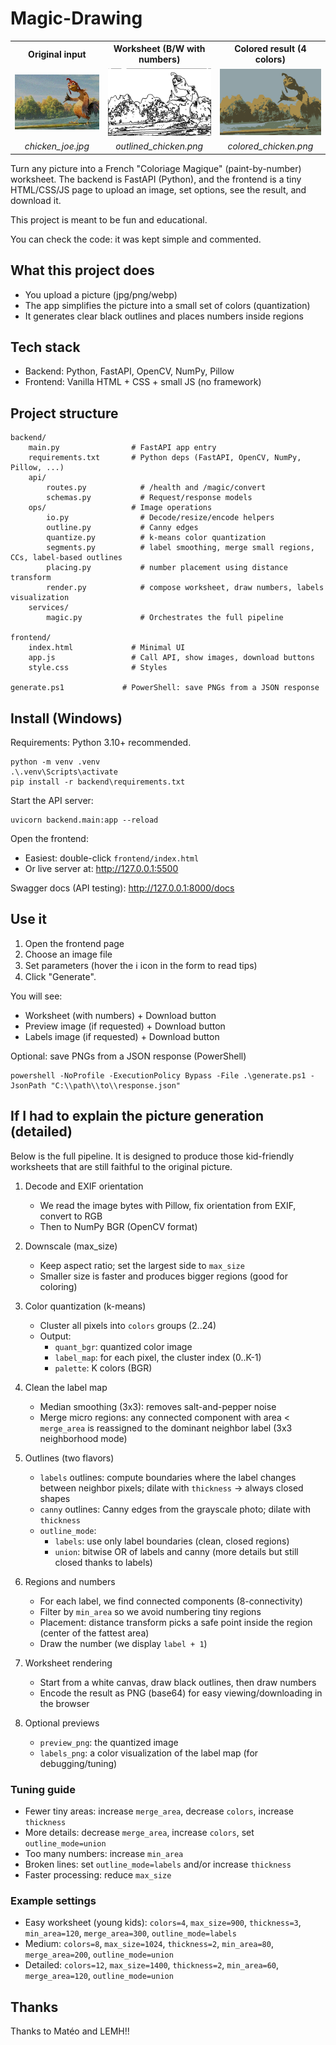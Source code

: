 # Magic-Drawing

<div align="center">

<table>
   <tr>
      <th>Original input</th>
      <th>Worksheet (B/W with numbers)</th>
      <th>Colored result (4 colors)</th>
   </tr>
   <tr>
      <td><img src="img/chicken_joe.jpg" alt="Original chicken" width="280"></td>
      <td><img src="img/outlined_chicken.png" alt="Worksheet outline" width="280"></td>
      <td><img src="img/colored_chicken.png" alt="Colored result (4 colors)" width="280"></td>
   </tr>
   <tr>
      <td align="center"><em>chicken_joe.jpg</em></td>
      <td align="center"><em>outlined_chicken.png</em></td>
      <td align="center"><em>colored_chicken.png</em></td>
   </tr>
   </table>

</div>

Turn any picture into a French "Coloriage Magique" (paint-by-number) worksheet. The backend is FastAPI (Python), and the frontend is a tiny HTML/CSS/JS page to upload an image, set options, see the result, and download it.

This project is meant to be fun and educational.

You can check the code: it was kept simple and commented.

## What this project does

- You upload a picture (jpg/png/webp)
- The app simplifies the picture into a small set of colors (quantization)
- It generates clear black outlines and places numbers inside regions

## Tech stack

- Backend: Python, FastAPI, OpenCV, NumPy, Pillow
- Frontend: Vanilla HTML + CSS + small JS (no framework)

## Project structure

```
backend/
	main.py                # FastAPI app entry
	requirements.txt       # Python deps (FastAPI, OpenCV, NumPy, Pillow, ...)
	api/
		routes.py            # /health and /magic/convert
		schemas.py           # Request/response models
	ops/                   # Image operations
		io.py                # Decode/resize/encode helpers
		outline.py           # Canny edges
		quantize.py          # k-means color quantization
		segments.py          # label smoothing, merge small regions, CCs, label-based outlines
		placing.py           # number placement using distance transform
		render.py            # compose worksheet, draw numbers, labels visualization
	services/
		magic.py             # Orchestrates the full pipeline

frontend/
	index.html             # Minimal UI
	app.js                 # Call API, show images, download buttons
	style.css              # Styles

generate.ps1             # PowerShell: save PNGs from a JSON response
```

## Install (Windows)

Requirements: Python 3.10+ recommended.

```
python -m venv .venv
.\.venv\Scripts\activate
pip install -r backend\requirements.txt
```

Start the API server:

```
uvicorn backend.main:app --reload
```

Open the frontend:

- Easiest: double-click `frontend/index.html`
- Or live server at: http://127.0.0.1:5500

Swagger docs (API testing): http://127.0.0.1:8000/docs

## Use it

1. Open the frontend page
2. Choose an image file
3. Set parameters (hover the ℹ icon in the form to read tips)
4. Click "Generate".

You will see:

- Worksheet (with numbers) + Download button
- Preview image (if requested) + Download button
- Labels image (if requested) + Download button

Optional: save PNGs from a JSON response (PowerShell)

```
powershell -NoProfile -ExecutionPolicy Bypass -File .\generate.ps1 -JsonPath "C:\\path\\to\\response.json"
```

## If I had to explain the picture generation (detailed)

Below is the full pipeline. It is designed to produce those kid-friendly worksheets that are still faithful to the original picture.

1. Decode and EXIF orientation

   - We read the image bytes with Pillow, fix orientation from EXIF, convert to RGB
   - Then to NumPy BGR (OpenCV format)

2. Downscale (max_size)

   - Keep aspect ratio; set the largest side to `max_size`
   - Smaller size is faster and produces bigger regions (good for coloring)

3. Color quantization (k-means)

   - Cluster all pixels into `colors` groups (2..24)
   - Output:
     - `quant_bgr`: quantized color image
     - `label_map`: for each pixel, the cluster index (0..K-1)
     - `palette`: K colors (BGR)

4. Clean the label map

   - Median smoothing (3x3): removes salt-and-pepper noise
   - Merge micro regions: any connected component with area < `merge_area` is reassigned to the dominant neighbor label (3x3 neighborhood mode)

5. Outlines (two flavors)

   - `labels` outlines: compute boundaries where the label changes between neighbor pixels; dilate with `thickness` → always closed shapes
   - `canny` outlines: Canny edges from the grayscale photo; dilate with `thickness`
   - `outline_mode`:
     - `labels`: use only label boundaries (clean, closed regions)
     - `union`: bitwise OR of labels and canny (more details but still closed thanks to labels)

6. Regions and numbers

   - For each label, we find connected components (8-connectivity)
   - Filter by `min_area` so we avoid numbering tiny regions
   - Placement: distance transform picks a safe point inside the region (center of the fattest area)
   - Draw the number (we display `label + 1`)

7. Worksheet rendering

   - Start from a white canvas, draw black outlines, then draw numbers
   - Encode the result as PNG (base64) for easy viewing/downloading in the browser

8. Optional previews
   - `preview_png`: the quantized image
   - `labels_png`: a color visualization of the label map (for debugging/tuning)

### Tuning guide

- Fewer tiny areas: increase `merge_area`, decrease `colors`, increase `thickness`
- More details: decrease `merge_area`, increase `colors`, set `outline_mode=union`
- Too many numbers: increase `min_area`
- Broken lines: set `outline_mode=labels` and/or increase `thickness`
- Faster processing: reduce `max_size`

### Example settings

- Easy worksheet (young kids): `colors=4`, `max_size=900`, `thickness=3`, `min_area=120`, `merge_area=300`, `outline_mode=labels`
- Medium: `colors=8`, `max_size=1024`, `thickness=2`, `min_area=80`, `merge_area=200`, `outline_mode=union`
- Detailed: `colors=12`, `max_size=1400`, `thickness=2`, `min_area=60`, `merge_area=120`, `outline_mode=union`

## Thanks

Thanks to Matéo and LEMH!!
